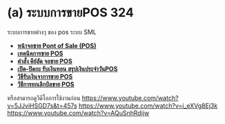 # (a)    ระบบการขายPOS  324

ระบบการขายต่างๆ ของ pos ระบบ SML

  * [**หน้าจอขาย Pont of Sale (POS)**](http://www.smlaccount.com/manual/?page_id=1527)
  * [**เทคนิคการขาย POS**](http://www.smlaccount.com/manual/?page_id=328)
  * [**คำสั่ง คีย์ลัด จอขาย POS**](http://www.smlaccount.com/manual/?page_id=360)
  * [**เปิด-ปิดกะ รับเงินทอน สรุปเงินประจำวันPOS**](http://www.smlaccount.com/manual/?page_id=1533)
  * [**วิธีรับเงินจาการขาย POS**](http://www.smlaccount.com/manual/?page_id=1208)
  * [**วิธีการยกเลิกบิลขาย POS**](http://www.smlaccount.com/manual/?page_id=971)

หรือสามารถดูวีดีโอการใช้งานก่อน
https://www.youtube.com/watch?v=5JJviHSGD7s&t=457s
https://www.youtube.com/watch?v=i_eXVg8Ej3k
https://www.youtube.com/watch?v=AQuSnhRdijw  

